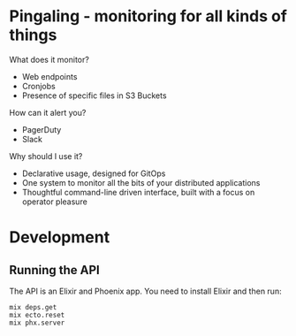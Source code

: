 # Pingaling - monitoring for all kinds of things

What does it monitor?

* Web endpoints
* Cronjobs
* Presence of specific files in S3 Buckets

How can it alert you?

* PagerDuty
* Slack

Why should I use it?

* Declarative usage, designed for GitOps
* One system to monitor all the bits of your distributed applications
* Thoughtful command-line driven interface, built with a focus on operator pleasure


# Development

## Running the API
The API is an Elixir and Phoenix app. You need to install Elixir and then run:

```
mix deps.get
mix ecto.reset
mix phx.server
```
